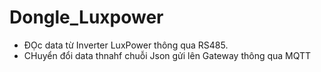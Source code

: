 # Dongle_Luxpower
- ĐỌc data từ Inverter LuxPower thông qua RS485.
- CHuyển đổi data thnahf chuỗi Json gửi lên Gateway thông qua MQTT
